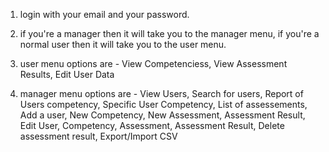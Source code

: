 1. login with your email and your password.

2. if you're a manager then it will take you to the manager menu, if you're a normal user then it will take you to the user menu.

3. user menu options are - View Competenciess, View Assessment Results, Edit User Data

4. manager menu options are -   View Users, Search for users, Report of Users competency, Specific User Competency, List of assessements, Add a user, New Competency, New Assessment, Assessment Result, Edit User, Competency, Assessment, Assessment Result, Delete assessment result, Export/Import CSV